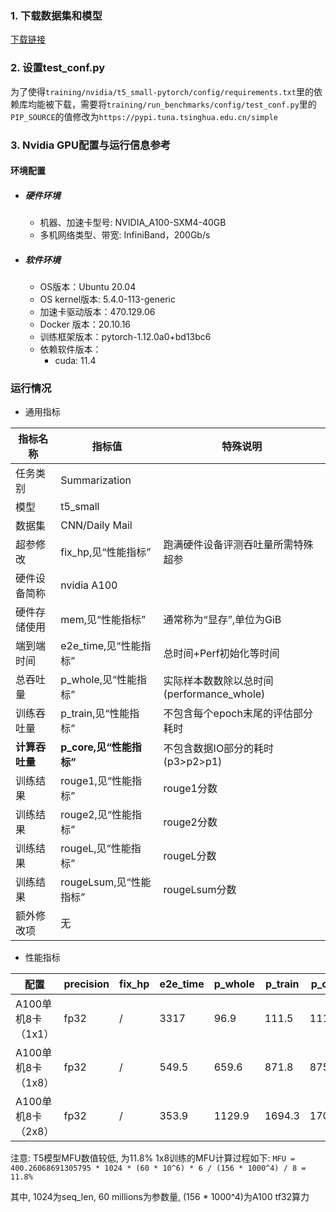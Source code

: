 ### 1. 下载数据集和模型
[下载链接](https://bd.bcebos.com/klx-pytorch-ipipe-bd/flagperf/datasets/t5_small_train.tar) 

### 2. 设置test_conf.py

为了使得`training/nvidia/t5_small-pytorch/config/requirements.txt`里的依赖库均能被下载，需要将`training/run_benchmarks/config/test_conf.py`里的`PIP_SOURCE`的值修改为`https://pypi.tuna.tsinghua.edu.cn/simple`

### 3. Nvidia GPU配置与运行信息参考
#### 环境配置
- ##### 硬件环境
    - 机器、加速卡型号: NVIDIA_A100-SXM4-40GB
    - 多机网络类型、带宽: InfiniBand，200Gb/s
- ##### 软件环境
   - OS版本：Ubuntu 20.04
   - OS kernel版本: 5.4.0-113-generic
   - 加速卡驱动版本：470.129.06
   - Docker 版本：20.10.16
   - 训练框架版本：pytorch-1.12.0a0+bd13bc6
   - 依赖软件版本：
     - cuda: 11.4

### 运行情况

* 通用指标

| 指标名称       | 指标值                  | 特殊说明                                  |
| -------------- | ----------------------- | ----------------------------------------- |
| 任务类别       | Summarization           |                                           |
| 模型           | t5_small                |                                           |
| 数据集         | CNN/Daily Mail          |                                           |
| 超参修改       | fix_hp,见“性能指标”     | 跑满硬件设备评测吞吐量所需特殊超参        |
| 硬件设备简称   | nvidia A100             |                                           |
| 硬件存储使用   | mem,见“性能指标”        | 通常称为“显存”,单位为GiB                  |
| 端到端时间     | e2e_time,见“性能指标”   | 总时间+Perf初始化等时间                   |
| 总吞吐量       | p_whole,见“性能指标”    | 实际样本数数除以总时间(performance_whole) |
| 训练吞吐量     | p_train,见“性能指标”    | 不包含每个epoch末尾的评估部分耗时         |
| **计算吞吐量** | **p_core,见“性能指标”** | 不包含数据IO部分的耗时(p3>p2>p1)          |
| 训练结果       | rouge1,见“性能指标”     | rouge1分数                                |
| 训练结果       | rouge2,见“性能指标”     | rouge2分数                                |
| 训练结果       | rougeL,见“性能指标”     | rougeL分数                                |
| 训练结果       | rougeLsum,见“性能指标”  | rougeLsum分数                             |
| 额外修改项     | 无                      |                                           |

* 性能指标

| 配置               | precision | fix_hp | e2e_time | p_whole | p_train | p_core | rouge1 | rouge2 | rougeL | rougeLsum | mem        |
| ------------------ | --------- | ------ | -------- | ------- | ------- | ------ | ------ | ------ | ------ | --------- | ---------- |
| A100单机8卡（1x1） | fp32      | /      | 3317     | 96.9    | 111.5   | 111.9  | 41.47  | 19.06  | 29.39  | 38.66     | 31.9/40.0  |
| A100单机8卡（1x8） | fp32      | /      | 549.5    | 659.6   | 871.8   | 875.1  | 41.09  | 18.83  | 29.14  | 38.29     | 32.5 /40.0 |
| A100单机8卡（2x8） | fp32      | /      | 353.9    | 1129.9  | 1694.3  | 1706.6 | 40.89  | 18.68  | 28.98  | 38.10     | 31.9/40.0  |

注意: T5模型MFU数值较低, 为11.8%
1x8训练的MFU计算过程如下:
`MFU = 400.26068691305795 * 1024 * (60 * 10^6) * 6 / (156 * 1000^4) / 8 = 11.8%`

其中, 1024为seq_len, 60 millions为参数量, (156 * 1000^4)为A100 tf32算力

